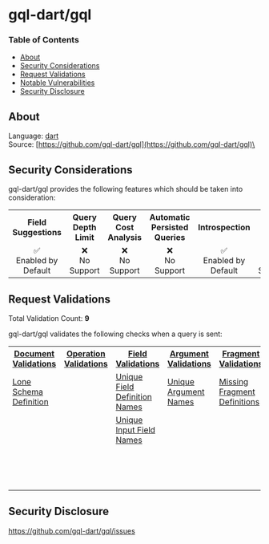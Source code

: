 # gql-dart/gql

### Table of Contents
* [About](#About)
* [Security Considerations](#Security-Considerations)
* [Request Validations](#Request-Validations)
* [Notable Vulnerabilities](#Notable-Vulnerabilties)
* [Security Disclosure](#Security-Disclosure)

## About
Language: [dart](https://dart.dev/)\
Source: [https://github.com/gql-dart/gql](https://github.com/gql-dart/gql)\

## Security Considerations
gql-dart/gql provides the following features which should be taken into consideration:

<table>
	<tr>
		<th align="center">Field Suggestions</th>
		<th align="center">Query Depth Limit</th>
		<th align="center">Query Cost Analysis</th>
		<th align="center">Automatic Persisted Queries</th>
		<th align="center">Introspection</th>
		<th align="center">Debug Mode</th>
		<th align="center">Batch Requests</th>
	</tr>
	<tr>
		<td align="center">✅<br>Enabled by Default</td>
		<td align="center">❌<br>No Support</td>
		<td align="center">❌<br>No Support</td>
		<td align="center">❌<br>No Support</td>
		<td align="center">✅<br>Enabled by Default</td>
		<td align="center">❌<br>No Support</td>
		<td align="center">❌<br>No Support</td>
	</tr>
</table>

## Request Validations
Total Validation Count: **9**

gql-dart/gql validates the following checks when a query is sent:

<table>
	<tr>
		<th><a href="https://spec.graphql.org/October2021/#sec-Documents">Document Validations</a></th>
		<th><a href="https://spec.graphql.org/October2021/#sec-Validation.Operations">Operation Validations</a></th>
		<th><a href="https://spec.graphql.org/October2021/#sec-Validation.Fields">Field Validations</a></th>
		<th><a href="https://spec.graphql.org/October2021/#sec-Validation.Arguments">Argument Validations</a></th>
		<th><a href="https://spec.graphql.org/October2021/#sec-Validation.Fragments">Fragment Validations</a></th>
		<th><a href="https://spec.graphql.org/October2021/#sec-Values">Value Validations</a></th>
		<th><a href="https://spec.graphql.org/October2021/#sec-Validation.Directives">Directive Validations</a></th>
		<th><a href="https://spec.graphql.org/October2021/#sec-Validation.Variables">Variable Validations</a></th>
		<th>Misc. Validations</th>
	</tr>
	<tr>
		<td><a href="https://github.com/gql-dart/gql/blob/master/gql/lib/src/validation/rules/lone_schema_definition.dart">Lone Schema Definition</a></td>
		<td><a href=""></a></td>
		<td><a href="https://github.com/gql-dart/gql/blob/master/gql/lib/src/validation/rules/unique_field_definition_names.dart">Unique Field Definition Names</a></td>
		<td><a href="https://github.com/gql-dart/gql/blob/master/gql/lib/src/validation/rules/unique_argument_names.dart">Unique Argument Names</a></td>
		<td><a href="https://github.com/gql-dart/gql/blob/master/gql/lib/src/validation/rules/missing_fragment_definitions.dart">Missing Fragment Definitions</a></td>
		<td><a href="https://github.com/gql-dart/gql/blob/master/gql/lib/src/validation/rules/unique_operation_types.dart">Unique Operation Types</a></td>
		<td><a href="https://github.com/gql-dart/gql/blob/master/gql/lib/src/validation/rules/unique_directive_names.dart">Unique Directive Names</a></td>
		<td><a href=""></a></td>
		<td><a href=""></a></td>
	</tr>
	<tr>
		<td><a href=""></a></td>
		<td><a href=""></a></td>
		<td><a href="https://github.com/gql-dart/gql/blob/master/gql/lib/src/validation/rules/unique_input_field_names.dart">Unique Input Field Names</a></td>
		<td><a href=""></a></td>
		<td><a href=""></a></td>
		<td><a href="https://github.com/gql-dart/gql/blob/master/gql/lib/src/validation/rules/unique_type_names.dart">Unique Type Names</a></td>
		<td><a href=""></a></td>
		<td><a href=""></a></td>
		<td><a href=""></a></td>
	</tr>
	<tr>
		<td><a href=""></a></td>
		<td><a href=""></a></td>
		<td><a href=""></a></td>
		<td><a href=""></a></td>
		<td><a href=""></a></td>
		<td><a href="https://github.com/gql-dart/gql/blob/master/gql/lib/src/validation/rules/unique_enum_value_names.dart">Unique Enum Value Names</a></td>
		<td><a href=""></a></td>
		<td><a href=""></a></td>
		<td><a href=""></a></td>
	</tr>
</table>

## Security Disclosure
https://github.com/gql-dart/gql/issues
